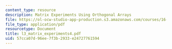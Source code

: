 ```yaml
---
content_type: resource
description: Matrix Experiments Using Orthogonal Arrays
file: https://ol-ocw-studio-app-production.s3.amazonaws.com/courses/16-881-robust-system-design-summer-1998/57cca07d96ee7f3b2933e24727761594_l3_matrix_experiments4.pdf
file_type: application/pdf
resourcetype: Document
title: l3_matrix_experiments4.pdf
uid: 57cca07d-96ee-7f3b-2933-e24727761594
---
```

